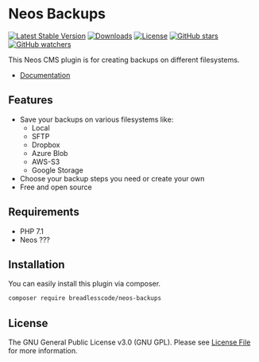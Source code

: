 # Neos Backups
[![Latest Stable Version](https://poser.pugx.org/breadlesscode/neos-backups/v/stable)](https://packagist.org/packages/breadlesscode/neos-backups)
[![Downloads](https://img.shields.io/packagist/dt/breadlesscode/neos-backups.svg)](https://packagist.org/packages/breadlesscode/neos-backups)
[![License](https://img.shields.io/github/license/breadlesscode/neos-backups.svg)](LICENSE)
[![GitHub stars](https://img.shields.io/github/stars/breadlesscode/neos-backups.svg?style=social&label=Stars)](https://github.com/breadlesscode/neos-backups/stargazers)
[![GitHub watchers](https://img.shields.io/github/watchers/breadlesscode/neos-backups.svg?style=social&label=Watch)](https://github.com/breadlesscode/neos-backups/subscription)

This Neos CMS plugin is for creating backups on different filesystems. 

- [Documentation](https://breadlesscode.github.io/neos-backups)

## Features

- Save your backups on various filesystems like:
    - Local
    - SFTP
    - Dropbox
    - Azure Blob
    - AWS-S3
    - Google Storage
- Choose your backup steps you need or create your own
- Free and open source

## Requirements
- PHP 7.1
- Neos ???

## Installation

You can easily install this plugin via composer.

```bash
composer require breadlesscode/neos-backups
```


## License

The GNU General Public License v3.0 (GNU GPL). Please see [License File](LICENSE) for more information.
